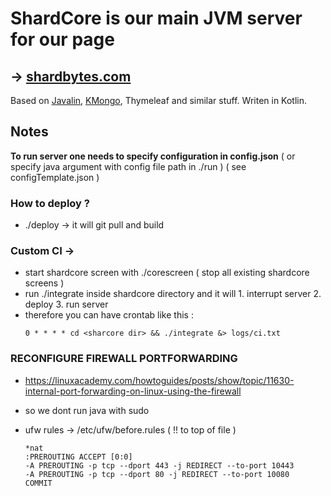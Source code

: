 # ShardCore is our main JVM server for our page

## -> [shardbytes.com](https://shardbytes.com)

Based on [Javalin](https://javalin.io/), [KMongo](https://litote.org/kmongo/), Thymeleaf and similar stuff. Writen in Kotlin.

## **Notes**

**To run server one needs to specify configuration in config.json**
( or specify java argument with config file path in ./run )
( see configTemplate.json )

### How to deploy ?
- ./deploy -> it will git pull and build

### Custom CI ->
- start shardcore screen with ./corescreen ( stop all existing shardcore screens )
- run ./integrate inside shardcore directory and it will 1. interrupt server 2. deploy 3. run server
- therefore you can have crontab like this :
	```
	0 * * * * cd <sharcore dir> && ./integrate &> logs/ci.txt
	```

### RECONFIGURE FIREWALL PORTFORWARDING
- https://linuxacademy.com/howtoguides/posts/show/topic/11630-internal-port-forwarding-on-linux-using-the-firewall
- so we dont run java with sudo

- ufw rules ->  /etc/ufw/before.rules ( !! to top of file )

    ```
    *nat
    :PREROUTING ACCEPT [0:0]
    -A PREROUTING -p tcp --dport 443 -j REDIRECT --to-port 10443
    -A PREROUTING -p tcp --dport 80 -j REDIRECT --to-port 10080
    COMMIT
    ```
